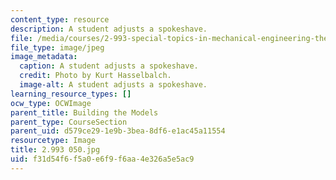 ```yaml
---
content_type: resource
description: A student adjusts a spokeshave.
file: /media/courses/2-993-special-topics-in-mechanical-engineering-the-art-and-science-of-boat-design-january-iap-2007/f31d54f6f5a0e6f9f6aa4e326a5e5ac9_2993050.jpg
file_type: image/jpeg
image_metadata:
  caption: A student adjusts a spokeshave.
  credit: Photo by Kurt Hasselbalch.
  image-alt: A student adjusts a spokeshave.
learning_resource_types: []
ocw_type: OCWImage
parent_title: Building the Models
parent_type: CourseSection
parent_uid: d579ce29-1e9b-3bea-8df6-e1ac45a11554
resourcetype: Image
title: 2.993 050.jpg
uid: f31d54f6-f5a0-e6f9-f6aa-4e326a5e5ac9
---
```

